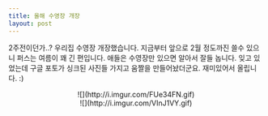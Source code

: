 ```yaml
---
title: 올해 수영장 개장 
layout: post
---
```


2주전이던가..? 우리집 수영장 개장했습니다. 지금부터 앞으로 2월 정도까진 쓸수 있으니 퍼스는 여름이 꽤 긴 편입니다. 애들은 수영장만 있으면 알아서 잘들 놉니다. 잊고 있었는데 구글 포토가 싱크된 사진들 가지고 움짤을 만들어놨더군요. 재미있어서 올립니다. :)

<center>![](http://i.imgur.com/FUe34FN.gif)</center>

<center>![](http://i.imgur.com/VInJ1VY.gif)</center>